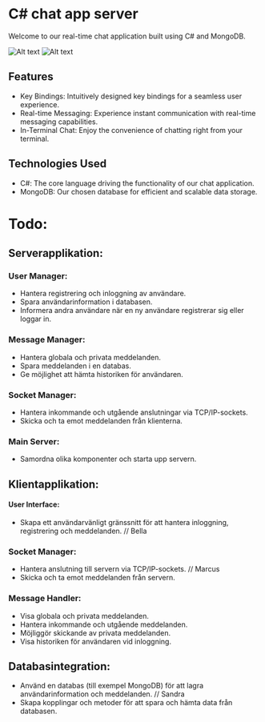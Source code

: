 # C# chat app server

Welcome to our real-time chat application built using C# and MongoDB.

![Alt text](/assets/)
![Alt text](/assets/)

## Features

- Key Bindings: Intuitively designed key bindings for a seamless user experience.
- Real-time Messaging: Experience instant communication with real-time messaging capabilities.
- In-Terminal Chat: Enjoy the convenience of chatting right from your terminal.


## Technologies Used

- C#: The core language driving the functionality of our chat application.
- MongoDB: Our chosen database for efficient and scalable data storage.

# Todo:

## Serverapplikation:

### User Manager:

- Hantera registrering och inloggning av användare.
- Spara användarinformation i databasen.
- Informera andra användare när en ny användare registrerar sig eller loggar in.

### Message Manager:

- Hantera globala och privata meddelanden.
- Spara meddelanden i en databas.
- Ge möjlighet att hämta historiken för användaren.

### Socket Manager:

- Hantera inkommande och utgående anslutningar via TCP/IP-sockets.
- Skicka och ta emot meddelanden från klienterna.

### Main Server:

- Samordna olika komponenter och starta upp servern.

## Klientapplikation:

#### User Interface:

- Skapa ett användarvänligt gränssnitt för att hantera inloggning, registrering och meddelanden. // Bella

### Socket Manager:

- Hantera anslutning till servern via TCP/IP-sockets. // Marcus
- Skicka och ta emot meddelanden från servern.

### Message Handler:

- Visa globala och privata meddelanden.
- Hantera inkommande och utgående meddelanden.
- Möjliggör skickande av privata meddelanden.
- Visa historiken för användaren vid inloggning.

## Databasintegration:

- Använd en databas (till exempel MongoDB) för att lagra användarinformation och meddelanden. // Sandra
- Skapa kopplingar och metoder för att spara och hämta data från databasen.
